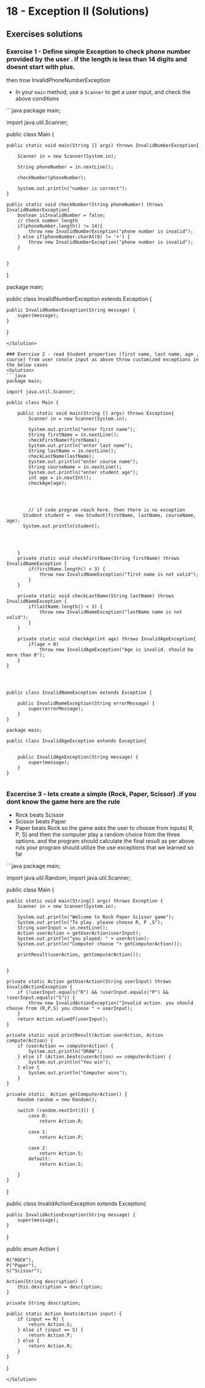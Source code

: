 # 18 - Exception II (Solutions)

<Teacher name="Ahmed"></Teacher>


## Exercises solutions

### Exercise 1 - Define  simple Exception to check phone number provided by the user . if the length is less than 14 digits and doesnt start with plus.
then trow InvalidPhoneNumberException
- In your `main` method, use a `Scanner` to get a user input, and check the above conditions

<Solution>
```java
package main;

import java.util.Scanner;

public class Main {

    public static void main(String [] args) throws InvalidNumberException{

        Scanner in = new Scanner(System.in);

        String phoneNumber = in.nextLine();

        checkNumber(phoneNumber);

        System.out.println("number is correct");
    }

    public static void checkNumber(String phoneNumber) throws InvalidNumberException{
        boolean isInvalidNumber = false;
        // check number length
        if(phoneNumber.length() != 14){
            throw new InvalidNumberException("phone number is invalid");
        } else if(phoneNumber.charAt(0) != '+') {
            throw new InvalidNumberException("phone number is invalid");
        }


    }
}

package main;

public class InvalidNumberException extends Exception {

    public InvalidNumberException(String message) {
        super(message);
    }
}
```
</Solution>

### Exercise 2 - read Student properties (first name, last name, age , course) from user conole input as above throw customized exceptions in the below cases
<Solution>
```java
package main;

import java.util.Scanner;

public class Main {

    public static void main(String [] args) throws Exception{
        Scanner in = new Scanner(System.in);

        System.out.println("enter first name");
        String firstName = in.nextLine();
        checkFirstName(firstName);
        System.out.println("enter last name");
        String lastName = in.nextLine();
        checkLastName(lastName);
        System.out.println("enter course name");
        String courseName = in.nextLine();
        System.out.println("enter student age");
        int age = in.nextInt();
        checkAge(age);




        // if code program reach here. then there is no exception
      Student student =  new Student(firstName, lastName, courseName, age);
      System.out.println(student);




    }
    private static void checkFirstName(String firstName) throws InvalidNameException {
        if(firstName.length() < 3) {
            throw new InvalidNameException("first name is not valid");
        }
    }

    private static void checkLastName(String lastName) throws InvalidNameException {
        if(lastName.length() < 3) {
            throw new InvalidNameException("lastName name is not valid");
        }
    }

    private static void checkAge(int age) throws InvalidAgeException{
        if(age < 0)
            throw new InvalidAgeException("Age is invalid. should be more than 0");
    }
}




public class InvalidNameException extends Exception {

    public InvalidNameException(String errorMessage) {
        super(errorMessage);
    }
}

package main;

public class InvalidAgeException extends Exception{


    public InvalidAgeException(String message) {
        super(message);
    }
}


```
</Solution>

### Excercise 3 - lets create a simple (Rock, Paper, Scissor) .if you dont know the game here are the rule 
 - Rock beats Scissor
 - Scissor beats Paper
 - Paper beats Rock
so the game asks the user to choose from inputs( R, P, S) and then the computer play a random choice from the three options. and the program should calculate the final result as per above ruls
your program should utilize the use exceptions that we learned so far

<Solution>
```java
package main;

import java.util.Random;
import java.util.Scanner;

public class Main {

    public static void main(String[] args) throws Exception {
        Scanner in = new Scanner(System.in);

        System.out.println("Welcome to Rock Paper Scissor game");
        System.out.println("To play. please choose R, P ,S");
        String userInput = in.nextLine();
        Action userAction = getUserAction(userInput);
        System.out.println("you played: " + userAction);
        System.out.println("Computer choose "+ getComputerAction());

        printResult(userAction, getComputerAction());


    }

    private static Action getUserAction(String userInput) throws InvalidActionException {
        if (!userInput.equals("R") && !userInput.equals("P") && !userInput.equals("S")) {
            throw new InvalidActionException("Invalid action. you should choose from (R,P,S) you choose " + userInput);
        }
        return Action.valueOf(userInput);
    }

    private static void printResult(Action userAction, Action computerAction) {
        if (userAction == computerAction) {
            System.out.println("DRAW");
        } else if (Action.beats(userAction) == computerAction) {
            System.out.println("You win");
        } else {
            System.out.println("Computer wins");
        }
    }

    private static  Action getComputerAction() {
        Random random = new Random();

        switch (random.nextInt(3)) {
            case 0:
                return Action.R;

            case 1:
                return Action.P;

            case 2:
                return Action.S;
            default:
                return Action.S;

        }
    }
}



public class InvalidActionException extends Exception{

    public InvalidActionException(String message) {
        super(message);
    }

}

public enum Action {

    R("ROCK"),
    P("Paper"),
    S("Scissor");

    Action(String description) {
        this.description = description;
    }

    private String description;

    public static Action beats(Action input) {
        if (input == R) {
            return Action.S;
        } else if (input == S) {
            return Action.P;
        } else {
            return Action.R;
        }
    }
}

```
</Solution>
